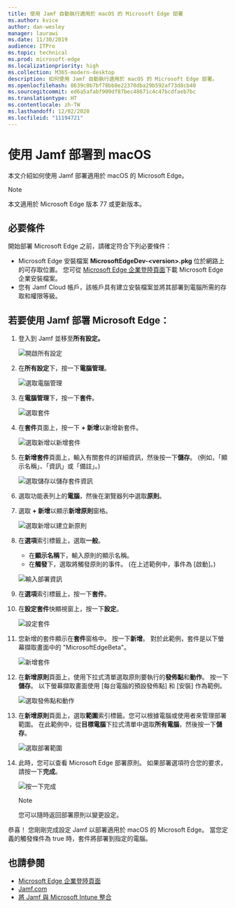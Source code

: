 ```yaml
---
title: 使用 Jamf 自動執行適用於 macOS 的 Microsoft Edge 部署
ms.author: kvice
author: dan-wesley
manager: laurawi
ms.date: 11/30/2019
audience: ITPro
ms.topic: technical
ms.prod: microsoft-edge
ms.localizationpriority: high
ms.collection: M365-modern-desktop
description: 如何使用 Jamf 自動執行適用於 macOS 的 Microsoft Edge 部署。
ms.openlocfilehash: 8639c0b7bf78bb8e22370dba29b592af73d8cb40
ms.sourcegitcommit: ed6a5afabf909df87bec48671c4c47bcdfaeb7bc
ms.translationtype: HT
ms.contentlocale: zh-TW
ms.lasthandoff: 12/02/2020
ms.locfileid: "11194721"
---
```

# 使用 Jamf 部署到 macOS

本文介紹如何使用 Jamf 部署適用於 macOS 的 Microsoft Edge。

> [!NOTE]
> 本文適用於 Microsoft Edge 版本 77 或更新版本。

## 必要條件

開始部署 Microsoft Edge 之前，請確定符合下列必要條件：

- Microsoft Edge 安裝檔案 **MicrosoftEdgeDev-\<version\>.pkg** 位於網路上的可存取位置。 您可從 [Microsoft Edge 企業登陸頁面](https://aka.ms/EdgeEnterprise)下載 Microsoft Edge 企業安裝檔案。
- 您有 Jamf Cloud 帳戶，該帳戶具有建立安裝檔案並將其部署到電腦所需的存取和權限等級。

## 若要使用 Jamf 部署 Microsoft Edge：

1. 登入到 Jamf 並移至**所有設定。**

    ![開啟所有設定](./media/mac-deploy/jamf-dash-main-open-settings.png)

2. 在**所有設定**下，按一下**電腦管理**。

    ![選取電腦管理](./media/mac-deploy/jamf-all-settings-computer-mgmt.png)

3. 在**電腦管理**下，按一下**套件**。

    ![選取套件](./media/mac-deploy/jamf-all-settings-computer-mgmt-pkgs.png)

4. 在**套件**頁面上，按一下 **+ 新增**以新增新套件。

    ![選取新增以新增套件](./media/mac-deploy/jamf-all-settings-computer-mgmt-new-pkg.png)

5. 在**新增套件**頁面上，輸入有關套件的詳細資訊，然後按一下**儲存**。 (例如，「顯示名稱」、「資訊」或「備註」。)

    ![選取儲存以儲存套件資訊](./media/mac-deploy/jamf-all-settings-computer-mgmt-save-pkg-info.png)

6. 選取功能表列上的**電腦**，然後在瀏覽器列中選取**原則**。

7. 選取 **+ 新增**以顯示**新增原則**窗格。

    ![選取新增以建立新原則](./media/mac-deploy/jamf-all-settings-computer-new-policy.png)

8. 在**選項**索引標籤上，選取**一般**。

    - 在**顯示名稱**下，輸入原則的顯示名稱。
    - 在**觸發**下，選取將觸發原則的事件。 (在上述範例中，事件為 [啟動]。)

    ![輸入部署資訊](./media/mac-deploy/jamf-all-settings-computer-cfg-policy.png)

9. 在**選項**索引標籤上，按一下**套件**。

10. 在**設定套件**快顯視窗上，按一下**設定**。

    ![設定套件](./media/mac-deploy/jamf-all-settings-computer-policy-pkg-configure.png)

11. 您新增的套件顯示在**套件**窗格中。 按一下**新增**。 對於此範例，套件是以下螢幕擷取畫面中的 "MicrosoftEdgeBeta"。

    ![新增套件](./media/mac-deploy/jamf-all-settings-computer-policy-pkg-add-beta.png)

12. 在**新增原則**頁面上，使用下拉式清單選取原則要執行的**發佈點**和**動作**。 按一下**儲存**。 以下螢幕擷取畫面使用 [每台電腦的預設發佈點] 和 [安裝] 作為範例。

    ![選取發佈點和動作](./media/mac-deploy/jamf-all-settings-computer-mgmt-pkg-cfg-distro.png)

13. 在**新增原則**頁面上，選取**範圍**索引標籤。您可以根據電腦或使用者來管理部署範圍。 在此範例中，從**目標電腦**下拉式清單中選取**所有電腦**，然後按一下**儲存**。

    ![選取部署範圍](./media/mac-deploy/jamf-all-settings-computer-mgmt-add-target.png)

14. 此時，您可以查看 Microsoft Edge 部署原則。 如果部署選項符合您的要求，請按一下**完成**。

    ![按一下完成](./media/mac-deploy/jamf-all-settings-computer-mgmt-finish-add-deployment.png)

    > [!NOTE]
    > 您可以隨時返回部署原則以變更設定。

恭喜！ 您剛剛完成設定 Jamf 以部署適用於 macOS 的 Microsoft Edge。 當您定義的觸發條件為 true 時，套件將部署到指定的電腦。

## 也請參閱

- [Microsoft Edge 企業登陸頁面](https://aka.ms/EdgeEnterprise)
- [Jamf.com](https://www.jamf.com/)
- [將 Jamf 與 Microsoft Intune 整合](https://docs.microsoft.com/intune/conditional-access-integrate-jamf)
